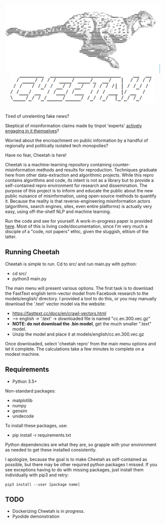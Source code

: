 <div align="center" style="-moz-user-select: none; user-select: none; pointer-events: none; cursor: default; text-decoration: none; color: black;">
<img src="./misc/img/cheetah_invert.jpeg" />
<img src="./misc/img/cheetah_logo_invert.jpeg" />
</div>
&nbsp;

Tired of unrelenting fake news?

Skeptical of misinformation claims made by tinpot 'experts' [actively engaging in it themselves](https://www.nytimes.com/2018/12/19/us/alabama-senate-roy-jones-russia.html)?

Worried about the encroachment on public information by a handful of regionally and politically isolated tech monopolies?

Have no fear, Cheetah is here!

Cheetah is a machine-learning repository containing counter-misinformation methods and results for reproduction.
Techniques graduate here from other data-extraction and algorithmic projects. While this repro
contains algorithms and code, its intent is not as a library but to provide a self-contained repro environment for research and dissemination.
The purpose of this project is to inform and educate the public about the new public nuisance of misinformation, using open-source methods to quantify it.
Because the reality is that reverse-engineering misinformation actors (algorithms, search engines, sites, even entire platforms) is actually very easy,
using off-the-shelf NLP and machine learning.

Run the code and see for yourself. A work-in-progress paper is provided [here](https://github.com/niceyeti/cheetah/tree/master/docs/cheetah_paper.odt).
Most of this is living code/documentation, since I'm very much a disciple of a "code, not papers" ethic, given the sluggish, elitism of the latter.

## Running Cheetah

Cheetah is simple to run. Cd to src/ and run main.py with python:

* cd src/
* python3 main.py

The main menu will present various options.
The first task is to download the FastText english term-vector model from Facebook research to the 
models/english/ directory. I provided a tool to do this, or you may manually download the '.text' vector model via the website:
* https://fasttext.cc/docs/en/crawl-vectors.html
* --> english -> '.text' -> downloaded file is named "cc.en.300.vec.gz"
* **NOTE: do not download the .bin model**, get the much smaller ".text" model.
* Unzip the model and place it at models/english/cc.en.300.vec.gz

Once downloaded, select 'cheetah repro' from the main menu options and let it complete. The 
calculations take a few minutes to complete on a modest machine.

## Requirements

* Python 3.5+

Non-standard packages:
* matplotlib
* numpy
* gensim
* unidecode

To install these packages, use:
* pip install -r requirements.txt

Python dependencies are what they are, so grapple with your environment as needed to get these installed consistently.

I apologize, because the goal is to make Cheetah as self-contained as possible, but there may be other required
python packages I missed. If you see exceptions having to do with missing packages, just install
them individually with pip3 and retry:

	pip3 install --user [package name]

## TODO
* Dockerizing Cheetah is in progress.
* Pyodide demonstration


